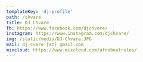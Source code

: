 ```yaml
---
templateKey: 'dj-profile'
path: /chvare
title: DJ Chvare
fb: https://www.facebook.com/djchvare/
instagram: https://www.instagram.com/djchvare/
img: /static/media/DJ-Chvare.JPG
mail: dj.cvare [at] gmail.com
mixcloud: https://www.mixcloud.com/afrobeatrules/
---
```

